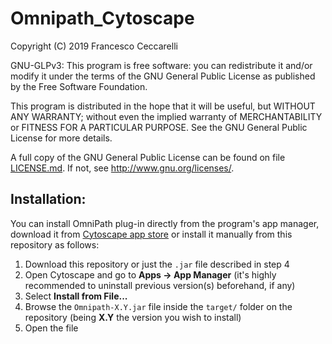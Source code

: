# Omnipath_Cytoscape 

Copyright (C) 2019 Francesco Ceccarelli

GNU-GLPv3:
This program is free software: you can redistribute it and/or modify it
under the terms of the GNU General Public License as published by the
Free Software Foundation.

This program is distributed in the hope that it will be useful, but
WITHOUT ANY WARRANTY; without even the implied warranty of
MERCHANTABILITY or FITNESS FOR A PARTICULAR PURPOSE. See the GNU General
Public License for more details.

A full copy of the GNU General Public License can be found on file
[LICENSE.md](LICENSE.md). If not, see <http://www.gnu.org/licenses/>.

## Installation:

You can install OmniPath plug-in directly from the program's app manager, download it from [Cytoscape app store](http://apps.cytoscape.org/) or install it manually from this repository as follows:

1. Download this repository or just the `.jar` file described in step 4
2. Open Cytoscape and go to **Apps -> App Manager** (it's highly recommended to uninstall previous version(s) beforehand, if any)
3. Select **Install from File...**
4. Browse the `Omnipath-X.Y.jar` file inside the `target/` folder on the repository (being **X.Y** the version you wish to install)
5. Open the file
